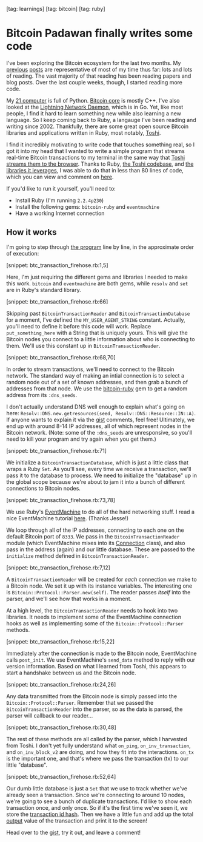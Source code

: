 [tag: learnings]
[tag: bitcoin]
[tag: ruby]

# Bitcoin Padawan finally writes some code

I've been exploring the Bitcoin ecosystem for the last two months. My [previous](http://jargon.io/redsquirrel/learnings-january) [posts](http://jargon.io/redsquirrel/learnings-mid-february) are representative of most of my time thus far: lots and lots of reading. The vast majority of that reading has been reading papers and blog posts. Over the last couple weeks, though, I started reading more code.

My [21 computer](http://21.co) is full of Python. [Bitcoin core](https://github.com/bitcoin/bitcoin) is mostly C++. I've also looked at the [Lightning Network Daemon](https://github.com/LightningNetwork/lnd), which is in Go. Yet, like most people, I find it hard to learn something new while also learning a new language. So I keep coming back to Ruby, a langauge I've been reading and writing since 2002. Thankfully, there are some great open source Bitcoin libraries and applications written in Ruby, most notably, [Toshi](https://toshi.io/).

I find it incredibly motivating to write code that touches something real, so I got it into my head that I wanted to write a simple program that streams real-time Bitcoin transactions to my terminal in the same way that [Toshi streams them to the browser](https://bitcoin.toshi.io/). Thanks to Ruby, [the Toshi codebase](https://github.com/coinbase/toshi), and [the libraries it leverages](https://github.com/lian/bitcoin-ruby), I was able to do that in less than 80 lines of code, which you can view and comment on [here](https://gist.github.com/redsquirrel/bce4ffbf0c677ac78fa7).

If you'd like to run it yourself, you'll need to:

* Install Ruby (I'm running `2.2.4p230`)
* Install the following gems: `bitcoin-ruby` and `eventmachine`
* Have a working Internet connection

## How it works

I'm going to step through [the program](https://gist.github.com/redsquirrel/bce4ffbf0c677ac78fa7) line by line, in the approximate order of execution:

[snippet: btc_transaction_firehose.rb:1,5]

Here, I'm just requiring the different gems and libraries I needed to make this work. `bitcoin` and `eventmachine` are both gems, while `resolv` and `set` are in Ruby's standard library.

[snippet: btc_transaction_firehose.rb:66]

Skipping past `BitcoinTransactionReader` and `BitcoinTransactionDatabase` for a moment, I've defined the `MY_USER_AGENT_STRING` constant. Actually, you'll need to define it before this code will work. Replace `put_something_here` with a String that is uniquely yours. This will give the Bitcoin nodes you connect to a little information about who is connecting to them. We'll use this constant up in `BitcoinTransactionReader`.

[snippet: btc_transaction_firehose.rb:68,70]

In order to stream transactions, we'll need to connect to the Bitcoin network. The standard way of making an intial connection is to select a random node out of a set of known addresses, and then grab a bunch of addresses from that node. We use the [bitcoin-ruby](https://github.com/lian/bitcoin-ruby) gem to get a random address from its `:dns_seeds`.

I don't actually understand DNS well enough to explain what's going on here: `Resolv::DNS.new.getresources(seed, Resolv::DNS::Resource::IN::A)`. If anyone wants to explain it via the [gist](https://gist.github.com/redsquirrel/bce4ffbf0c677ac78fa7) comments, feel free! Ultimately, we end up with around 8-14 IP addresses, all of which represent nodes in the Bitcoin network. (Note: some of the `:dns_seeds` are unresponsive, so you'll need to kill your program and try again when you get them.)

[snippet: btc_transaction_firehose.rb:71]

We initialize a `BitcoinTransactionDatabase`, which is just a little class that wraps a Ruby `Set`. As you'll see, every time we receive a transaction, we'll pass it to the database to process. We need to initialize the "database" up in the global scope because we're about to jam it into a bunch of different connections to Bitcoin nodes.

[snippet: btc_transaction_firehose.rb:73,78]

We use Ruby's [EventMachine](https://github.com/eventmachine/eventmachine) to do all of the hard networking stuff. I read a nice EventMachine tutorial [here](http://20bits.com/article/an-eventmachine-tutorial). (Thanks Jesse!)

We loop through all of the IP addresses, connecting to each one on the default Bitcoin port of `8333`. We pass in the `BitcoinTransactionReader` module (which EventMachine mixes into its [Connection](http://www.rubydoc.info/gems/eventmachine/EventMachine/Connection) class), and also pass in the address (again) and our little database. These are passed to the `initialize` method defined in `BitcoinTransactionReader`.

[snippet: btc_transaction_firehose.rb:7,12]

A `BitcoinTransactionReader` will be created for *each* connection we make to a Bitcoin node. We set it up with its instance variables. The interesting one is `Bitcoin::Protocol::Parser.new(self)`. The reader passes *itself* into the parser, and we'll see how that works in a moment.

At a high level, the `BitcoinTransactionReader` needs to hook into two libraries. It needs to implement some of the EventMachine connection hooks as well as implementing some of the `Bitcoin::Protocol::Parser` methods.

[snippet: btc_transaction_firehose.rb:15,22]

Immediately after the connection is made to the Bitcoin node, EventMachine calls `post_init`. We use EventMachine's `send_data` method to reply with our version information. Based on what I learned from Toshi, this appears to start a handshake between us and the Bitcoin node.

[snippet: btc_transaction_firehose.rb:24,26]

Any data transmitted from the Bitcoin node is simply passed into the `Bitcoin::Protocol::Parser`. Remember that we passed the `BitcoinTransactionReader` into the parser, so as the data is parsed, the parser will callback to our reader...

[snippet: btc_transaction_firehose.rb:30,48]

The rest of these methods are all called by the parser, which I harvested from Toshi. I don't yet fully understand what `on_ping`, `on_inv_transaction`, and `on_inv_block_v2` are doing, and how they fit into the interactions. `on_tx` is the important one, and that's where we pass the transaction (tx) to our little "database".

[snippet: btc_transaction_firehose.rb:52,64]

Our dumb little database is just a `Set` that we use to track whether we've already seen a transaction. Since we're connecting to around 10 nodes, we're going to see a bunch of duplicate transactions. I'd like to show each transaction once, and only once. So if it's the first time we've seen it, we store the [transaction id hash](https://bitcoin.org/en/glossary/txid). Then we have a little fun and add up the total [output](https://en.bitcoin.it/wiki/Transaction#Output) value of the transaction and print it to the screen!

Head over to the [gist](https://gist.github.com/redsquirrel/bce4ffbf0c677ac78fa7), try it out, and leave a comment!